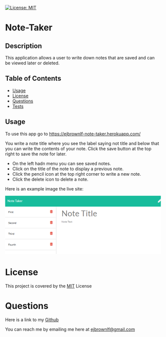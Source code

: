 [![License: MIT](https://img.shields.io/badge/License-MIT-yellow.svg)](https://opensource.org/licenses/MIT)

# Note-Taker

## Description 

This application allows a user to write down notes that are saved and can be viewed later or deleted.

## Table of Contents

* [Usage](#usage)
* [License](#license)
* [Questions](#questions)
* [Tests](#tests)

## Usage 

To use this app go to https://ejbrownlf-note-taker.herokuapp.com/

You write a note title where you see the label saying not title and below that you can write the contents of your note.
Click the save button at the top right to save the note for later.

* On the left hadn menu you can see saved notes.
* Click on the title of the note to display a previous note.
* Click the pencil icon at the top right corner to write a new note.
* Click the delete icon to delete a note.


Here is an example image the live site:

![Start of generated README](./images/Screenshot_1.png)




# License

This project is covered by the [MIT](https://opensource.org/licenses/MIT) License

# Questions

Here is a link to my [Github](https://github.com/ejbrownlf)

You can reach me by emailing me here at ejbrownlf@gmail.com



